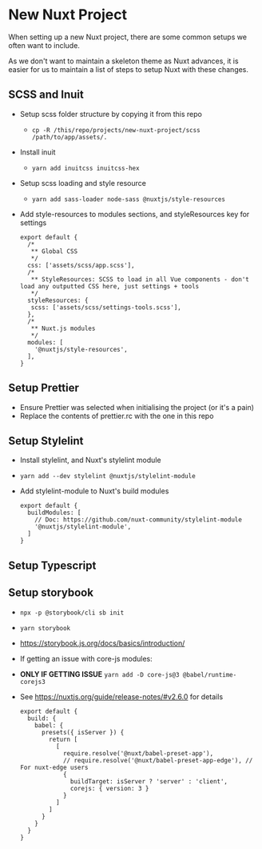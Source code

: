 # New Nuxt Project
When setting up a new Nuxt project, there are some common setups we often want to include.

As we don't want to maintain a skeleton theme as Nuxt advances, it is easier for us to maintain a list of steps to setup Nuxt with these changes.

## SCSS and Inuit

- Setup scss folder structure by copying it from this repo
    - `cp -R /this/repo/projects/new-nuxt-project/scss /path/to/app/assets/.`
- Install inuit
    - `yarn add inuitcss inuitcss-hex`
- Setup scss loading and style resource
    - `yarn add sass-loader node-sass @nuxtjs/style-resources`
- Add style-resources to modules sections, and styleResources key for settings

      export default {
        /*
         ** Global CSS
         */
        css: ['assets/scss/app.scss'],
        /*
         ** StyleResources: SCSS to load in all Vue components - don't load any outputted CSS here, just settings + tools
         */
        styleResources: {
         scss: ['assets/scss/settings-tools.scss'],
        },
        /*
         ** Nuxt.js modules
         */
        modules: [
          '@nuxtjs/style-resources',
        ],
      }

## Setup Prettier
- Ensure Prettier was selected when initialising the project (or it's a pain)
- Replace the contents of prettier.rc with the one in this repo 

## Setup Stylelint
- Install stylelint, and Nuxt's stylelint module
- `yarn add --dev stylelint @nuxtjs/stylelint-module`
- Add stylelint-module to Nuxt's build modules

      export default {
        buildModules: [
          // Doc: https://github.com/nuxt-community/stylelint-module
          '@nuxtjs/stylelint-module',
        ]
      }

## Setup Typescript

## Setup storybook
- `npx -p @storybook/cli sb init`
- `yarn storybook`
- https://storybook.js.org/docs/basics/introduction/
- If getting an issue with core-js modules:
- **ONLY IF GETTING ISSUE** `yarn add -D core-js@3 @babel/runtime-corejs3`
- See https://nuxtjs.org/guide/release-notes/#v2.6.0 for details

      export default {
        build: {
          babel: {
            presets({ isServer }) {
              return [
                [
                  require.resolve('@nuxt/babel-preset-app'),
                  // require.resolve('@nuxt/babel-preset-app-edge'), // For nuxt-edge users
                  {
                    buildTarget: isServer ? 'server' : 'client',
                    corejs: { version: 3 }
                  }
                ]
              ]
            }
          }
        }
      }

